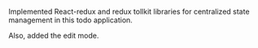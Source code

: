 Implemented React-redux and redux tollkit libraries for centralized state management in this todo application.

Also, added the edit mode.